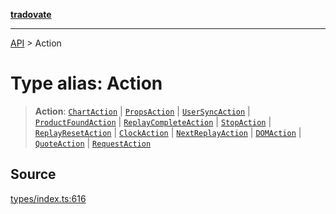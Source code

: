[**tradovate**](../README.md)

***

[API](../API.md) > Action

# Type alias: Action

> **Action**: [`ChartAction`](type-alias.ChartAction.md) \| [`PropsAction`](type-alias.PropsAction.md) \| [`UserSyncAction`](type-alias.UserSyncAction.md) \| [`ProductFoundAction`](type-alias.ProductFoundAction.md) \| [`ReplayCompleteAction`](type-alias.ReplayCompleteAction.md) \| [`StopAction`](type-alias.StopAction.md) \| [`ReplayResetAction`](type-alias.ReplayResetAction.md) \| [`ClockAction`](type-alias.ClockAction.md) \| [`NextReplayAction`](type-alias.NextReplayAction.md) \| [`DOMAction`](type-alias.DOMAction.md) \| [`QuoteAction`](type-alias.QuoteAction.md) \| [`RequestAction`](type-alias.RequestAction.md)

## Source

[types/index.ts:616](https://github.com/cgilly2fast/tradovate-typescript/blob/b1caea5/src/types/index.ts#L616)
